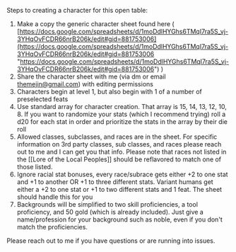 Steps to creating a character for this open table:

1. Make a copy the generic character sheet found here ( [https://docs.google.com/spreadsheets/d/1moDdlHYGhs6TMqI7ra5S_vj-3YHqOvFCDR66nrB206k/edit#gid=881753006](https://docs.google.com/spreadsheets/d/1moDdlHYGhs6TMqI7ra5S_vj-3YHqOvFCDR66nrB206k/edit#gid=881753006 "https://docs.google.com/spreadsheets/d/1moDdlHYGhs6TMqI7ra5S_vj-3YHqOvFCDR66nrB206k/edit#gid=881753006") )
2. Share the character sheet with me (via dm or email themejin@gmail.com) with editing permissions
3. Characters begin at level 1, but also begin with 1 of a number of preselected feats
4. Use standard array for character creation. That array is 15, 14, 13, 12, 10, 8. If you want to randomize your stats (which I recommend trying) roll a d20 for each stat in order and prioritize the stats in the array by their die roll
5. Allowed classes, subclasses, and races are in the sheet. For specific information on 3rd party classes, sub classes, and races please reach out to me and I can get you that info. Please note that races not listed in the [[Lore of the Local Peoples]] should be reflavored to match one of those listed.
6. Ignore racial stat bonuses, every race/subrace gets either +2 to one stat and +1 to another OR +1 to three different stats. Variant humans get either a +2 to one stat or +1 to two different stats and 1 feat. The sheet should handle this for you
7. Backgrounds will be simplified to two skill proficiencies, a tool proficiency, and 50 gold (which is already included). Just give a name/profession for your background such as noble, even if you don't match the proficiencies.

Please reach out to me if you have questions or are running into issues. 